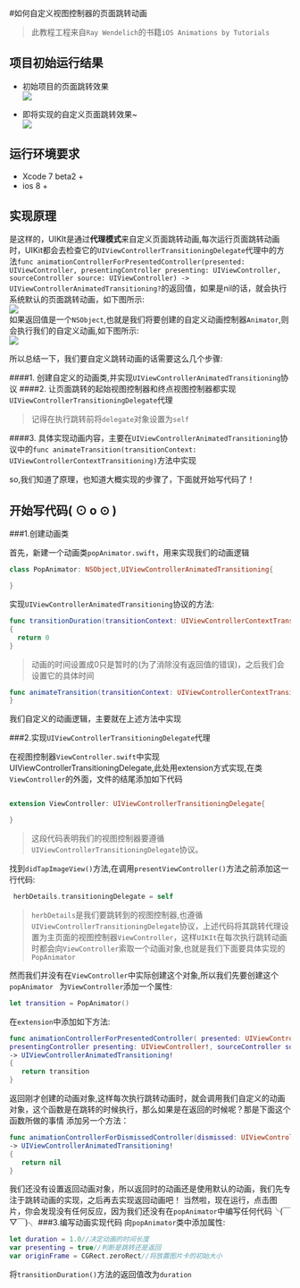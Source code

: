 #如何自定义视图控制器的页面跳转动画
>此教程工程来自`Ray Wendelich`的书籍`iOS Animations by Tutorials`

项目初始运行结果
-----

- 初始项目的页面跳转效果  
![](https://raw.githubusercontent.com/ShyHornet/Custom-Presentation-Controller-animations/master/Asset/before.gif)  

- 即将实现的自定义页面跳转效果~  
![](https://raw.githubusercontent.com/ShyHornet/Custom-Presentation-Controller-animations/master/Asset/after.gif) 

运行环境要求
-----
- Xcode 7 beta2 +
- ios 8 +  

实现原理
-----
  是这样的，UIKIt是通过**代理模式**来自定义页面跳转动画,每次运行页面跳转动画时，UIKit都会去检查它的`UIViewControllerTransitioningDelegate`代理中的方法`func animationControllerForPresentedController(presented: UIViewController, presentingController presenting: UIViewController, sourceController source: UIViewController) -> UIViewControllerAnimatedTransitioning?`的返回值，如果是nil的话，就会执行系统默认的页面跳转动画，如下图所示:  
![](https://raw.githubusercontent.com/ShyHornet/Custom-Presentation-Controller-animations/master/Asset/transitionDelegate.png)  
  如果返回值是一个`NSObject`,也就是我们将要创建的自定义动画控制器`Animator`,则会执行我们的自定义动画,如下图所示:  
![](https://raw.githubusercontent.com/ShyHornet/Custom-Presentation-Controller-animations/master/Asset/animator.png) 

所以总结一下，我们要自定义跳转动画的话需要这么几个步骤:

 ####1. 创建自定义的动画类,并实现`UIViewControllerAnimatedTransitioning`协议
 ####2. 让页面跳转的起始视图控制器和终点视图控制器都实现`UIViewControllerTransitioningDelegate`代理
 >记得在执行跳转前将`delegate`对象设置为`self`  

 ####3. 具体实现动画内容，主要在`UIViewControllerAnimatedTransitioning`协议中的`func animateTransition(transitionContext: UIViewControllerContextTransitioning)`方法中实现
 
 so,我们知道了原理，也知道大概实现的步骤了，下面就开始写代码了！
 
开始写代码( ⊙ o ⊙ )
----
###1.创建动画类  

首先，新建一个动画类`popAnimator.swift`，用来实现我们的动画逻辑
```Swift
class PopAnimator: NSObject,UIViewControllerAnimatedTransitioning{

}
```
实现`UIViewControllerAnimatedTransitioning`协议的方法:
```Swift 
func transitionDuration(transitionContext: UIViewControllerContextTransitioning)-> NSTimeInterval 
{
  return 0
}
```
>动画的时间设置成0只是暂时的(为了消除没有返回值的错误)，之后我们会设置它的具体时间  

  ```Swift
  func animateTransition(transitionContext: UIViewControllerContextTransitioning) {
  }
  ```
  我们自定义的动画逻辑，主要就在上述方法中实现

###2.实现`UIViewControllerTransitioningDelegate`代理 

在视图控制器`ViewController.swift`中实现UIViewControllerTransitioningDelegate,此处用extension方式实现,在类`ViewController`的外面，文件的结尾添加如下代码

```Swift

extension ViewController: UIViewControllerTransitioningDelegate{

}

```
>这段代码表明我们的视图控制器要遵循`UIViewControllerTransitioningDelegate`协议。  

找到`didTapImageView()`方法,在调用`presentViewController()`方法之前添加这一行代码:
```Swift
 herbDetails.transitioningDelegate = self
```
>`herbDetails`是我们要跳转到的视图控制器,也遵循`UIViewControllerTransitioningDelegate`协议，上述代码将其跳转代理设置为主页面的视图控制器`ViewController`，这样`UIKIt`在每次执行跳转动画时都会向`ViewController`索取一个动画对象,也就是我们下面要具体实现的`PopAnimator`  

然而我们并没有在`ViewController`中实际创建这个对象,所以我们先要创建这个`popAnimator `
为`ViewController`添加一个属性:
```Swift
let transition = PopAnimator()
```
在`extension`中添加如下方法:
```swift
func animationControllerForPresentedController( presented: UIViewController!,
presentingController presenting: UIViewController!, sourceController source: UIViewController!) 
-> UIViewControllerAnimatedTransitioning! 
{
   return transition 
}
```
返回刚才创建的动画对象,这样每次执行跳转动画时，就会调用我们自定义的动画对象，这个函数是在跳转的时候执行，那么如果是在返回的时候呢？那是下面这个函数所做的事情
添加另一个方法：
```swift
func animationControllerForDismissedController(dismissed: UIViewController!) 
-> UIViewControllerAnimatedTransitioning! 
{
   return nil 
}
```
我们还没有设置返回动画对象，所以返回时的动画还是使用默认的动画，我们先专注于跳转动画的实现，之后再去实现返回动画吧！
当然啦，现在运行，点击图片，你会发现没有任何反应，因为我们还没有在`popAnimator`中编写任何代码╰(￣▽￣)╮
###3.编写动画实现代码
向`popAnimator`类中添加属性:

```swift
let duration = 1.0//决定动画的时间长度
var presenting = true//判断是跳转还是返回
var originFrame = CGRect.zeroRect//将放置图片卡的初始大小
```

将`transitionDuration()`方法的返回值改为`duration`

